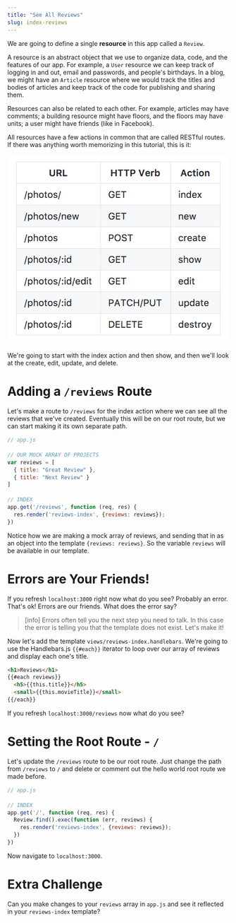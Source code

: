 ```yaml
---
title: "See All Reviews"
slug: index-reviews
---
```


We are going to define a single **resource** in this app called a `Review`.

A resource is an abstract object that we use to organize data, code, and the features of our app. For example, a `User` resource we can keep track of logging in and out, email and passwords, and people's birthdays. In a blog, we might have an `Article` resource where we would track the titles and bodies of articles and keep track of the code for publishing and sharing them.

Resources can also be related to each other. For example, articles may have comments; a building resource might have floors, and the floors may have units; a user might have friends (like in Facebook).

All resources have a few actions in common that are called RESTful routes. If there was anything worth memorizing in this tutorial, this is it:

![Restful routes](assets/RESTful-routes.png)

We're going to start with the index action and then show, and then we'll look at the create, edit, update, and delete.

# Adding a `/reviews` Route

Let's make a route to `/reviews` for the index action where we can see all the reviews that we've created. Eventually this will be on our root route, but we can start making it its own separate path.

```js
// app.js

// OUR MOCK ARRAY OF PROJECTS
var reviews = [
  { title: "Great Review" },
  { title: "Next Review" }
]

// INDEX
app.get('/reviews', function (req, res) {
  res.render('reviews-index', {reviews: reviews});
})
```

Notice how we are making a mock array of reviews, and sending that in as an object into the template `{reviews: reviews}`. So the variable `reviews` will be available in our template.

# Errors are Your Friends!

If you refresh `localhost:3000` right now what do you see? Probably an error. That's ok! Errors are our friends. What does the error say?

> [info]
> Errors often tell you the next step you need to talk. In this case the error is telling you that the template does not exist. Let's make it!

Now let's add the template `views/reviews-index.handlebars`. We're going to use the Handlebars.js `{{#each}}` iterator to loop over our array of reviews and display each one's title.

```html
<h1>Reviews</h1>
{{#each reviews}}
  <h5>{{this.title}}</h5>
  <small>{{this.movieTitle}}</small>
{{/each}}
```

If you refresh `localhost:3000/reviews` now what do you see?

# Setting the Root Route - `/`

Let's update the `/reviews` route to be our root route. Just change the path from `/reviews` to `/` and delete or comment out the hello world root route we made before.

```js
// app.js

// INDEX
app.get('/', function (req, res) {
  Review.find().exec(function (err, reviews) {
    res.render('reviews-index', {reviews: reviews});
  })
})
```

Now navigate to `localhost:3000`.

# Extra Challenge

Can you make changes to your `reviews` array in `app.js` and see it reflected in your `reviews-index` template?
